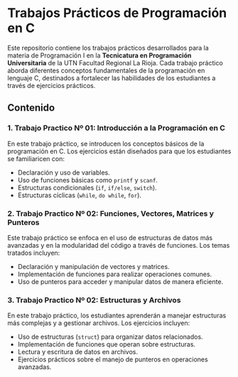  # Trabajos Prácticos de Programación en C

Este repositorio contiene los trabajos prácticos desarrollados para la materia de Programación I en la **Tecnicatura en Programación Universitaria** de la UTN Facultad Regional La Rioja. Cada trabajo práctico aborda diferentes conceptos fundamentales de la programación en lenguaje C, destinados a fortalecer las habilidades de los estudiantes a través de ejercicios prácticos.

## Contenido

### 1. Trabajo Practico Nº 01: Introducción a la Programación en C 
En este trabajo práctico, se introducen los conceptos básicos de la programación en C. Los ejercicios están diseñados para que los estudiantes se familiaricen con:
- Declaración y uso de variables.
- Uso de funciones básicas como `printf` y `scanf`.
- Estructuras condicionales (`if`, `if/else`, `switch`).
- Estructuras cíclicas (`while`, `do while`, `for`).

### 2. Trabajo Practico Nº 02: Funciones, Vectores, Matrices y Punteros 
Este trabajo práctico se enfoca en el uso de estructuras de datos más avanzadas y en la modularidad del código a través de funciones. Los temas tratados incluyen:
- Declaración y manipulación de vectores y matrices.
- Implementación de funciones para realizar operaciones comunes.
- Uso de punteros para acceder y manipular datos de manera eficiente.

### 3. Trabajo Practico Nº 02: Estructuras y Archivos 
En este trabajo práctico, los estudiantes aprenderán a manejar estructuras más complejas y a gestionar archivos. Los ejercicios incluyen:
- Uso de estructuras (`struct`) para organizar datos relacionados.
- Implementación de funciones que operan sobre estructuras.
- Lectura y escritura de datos en archivos.
- Ejercicios prácticos sobre el manejo de punteros en operaciones avanzadas.
